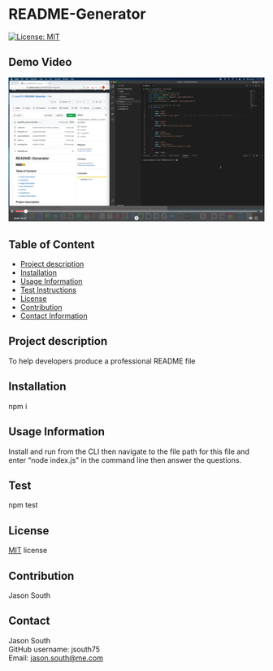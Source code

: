             
# README-Generator

[![License: MIT](https://img.shields.io/badge/License-MIT-yellow.svg)](https://opensource.org/licenses/MIT)

## Demo Video

<a href="https://drive.google.com/file/d/1RbVjkUQyLsM6vha9dMYO7MDNNbY6QES3/view"><img src="./images/README-Generator-screenshot.png" alt="Demo Video screenshot" /></a>

## Table of Content
- [Project description](#description)
- [Installation](#installation)
- [Usage Information](#usage)
- [Test Instructions](#Test)
- [License](#license)
- [Contribution](#contribution)
- [Contact Information](#contact)

## Project description
To help developers produce a professional README file

## Installation
npm i

## Usage Information
Install and run from the CLI then navigate to the file path for this file and enter “node index.js” in the command line then answer the questions. 

## Test
npm test 

## License
[MIT](https://choosealicense.com/licenses/mit/) license

## Contribution
Jason South

## Contact
Jason South <br/>
GitHub username: jsouth75 <br/>
Email: jason.south@me.com
        
